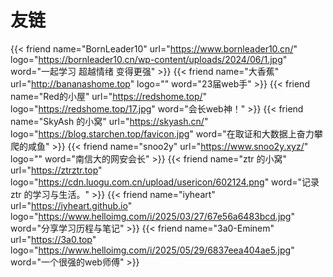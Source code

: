 # 友链


<div class="flink" id="article-container">
<div class="friend-list-div" >

{{< friend name="BornLeader10" url="https://www.bornleader10.cn/" logo="https://bornleader10.cn/wp-content/uploads/2024/06/1.jpg" word="一起学习 超越情绪 变得更强" >}}
{{< friend name="大香蕉" url="http://bananashome.top" logo="" word="23届web手" >}}
{{< friend name="Red的小屋" url="https://redshome.top/" logo="https://redshome.top/17.jpg" word="会长web神！" >}}
{{< friend name="SkyAsh 的小窝" url="https://skyash.cn/" logo="https://blog.starchen.top/favicon.jpg" word="在取证和大数据上奋力攀爬的咸鱼" >}}
{{< friend name="snoo2y" url="https://www.snoo2y.xyz/" logo="" word="南信大的网安会长" >}}
{{< friend name="ztr 的小窝" url="https://ztrztr.top" logo="https://cdn.luogu.com.cn/upload/usericon/602124.png" word="记录 ztr 的学习与生活。" >}}
{{< friend name="iyheart" url="https://iyheart.github.io" logo="https://www.helloimg.com/i/2025/03/27/67e56a6483bcd.jpg" word="分享学习历程与笔记" >}}
{{< friend name="3a0-Eminem" url="https://3a0.top" logo="https://www.helloimg.com/i/2025/05/29/6837eea404ae5.jpg" word="一个很强的web师傅" >}}
</div>
</div>

